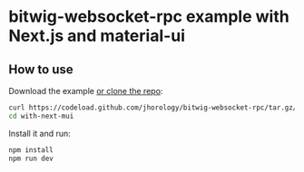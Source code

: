 # bitwig-websocket-rpc example with Next.js and material-ui

## How to use

Download the example [or clone the repo](https://github.com/jhorology/bitwig-websocket-rpc):

```sh
curl https://codeload.github.com/jhorology/bitwig-websocket-rpc/tar.gz/master | tar -xz --strip=2  bitwig-websocket-rpc-master/examples/with-next-mui
cd with-next-mui
```

Install it and run:

```sh
npm install
npm run dev
```
